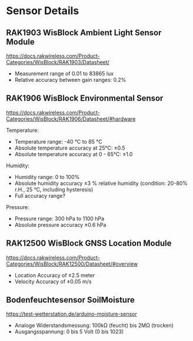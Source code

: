 # Sensor Details

## RAK1903 WisBlock Ambient Light Sensor Module

<https://docs.rakwireless.com/Product-Categories/WisBlock/RAK1903/Datasheet/>

- Measurement range of 0.01 to 83865 lux
- Relative accuracy between gain ranges: 0.2%

## RAK1906 WisBlock Environmental Sensor

<https://docs.rakwireless.com/Product-Categories/WisBlock/RAK1906/Datasheet/#hardware>

Temperature:

- Temperature range: -40 °C to 85 °C
- Absolute temperature accuracy at 25°C: ±0.5
- Absolute temperature accuracy at 0 - 65°C: ±1.0

Humidity:

- Humidity range: 0 to 100%
- Absolute humidity accuracy ±3 % relative humidity (condition: 20-80% r.H., 25 °C, including hysteresis)
- Full accuracy range?

Pressure:

- Pressure range: 300 hPa to 1100 hPa
- Absolute pressure accuracy ±0.6 hPa

## RAK12500 WisBlock GNSS Location Module

<https://docs.rakwireless.com/Product-Categories/WisBlock/RAK12500/Datasheet/#overview>

- Location Accuracy of ±2.5 meter
- Velocity Accuracy of ±0.05 m/s

## Bodenfeuchtesensor SoilMoisture

<https://test-wetterstation.de/arduino-moisture-sensor>

- Analoge Widerstandsmessung: 100kΩ (feucht) bis 2MΩ (trocken)
- Ausgangsspannung: 0 bis 5 Volt (0 bis 1023)
